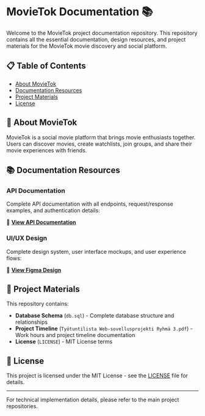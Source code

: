 # MovieTok Documentation 📚

Welcome to the MovieTok project documentation repository. This repository contains all the essential documentation, design resources, and project materials for the MovieTok movie discovery and social platform.

## 📋 Table of Contents

- [About MovieTok](#about-movietok)
- [Documentation Resources](#documentation-resources)
- [Project Materials](#project-materials)
- [License](#license)

## 🎯 About MovieTok

MovieTok is a social movie platform that brings movie enthusiasts together. Users can discover movies, create watchlists, join groups, and share their movie experiences with friends.

## 📚 Documentation Resources

### API Documentation
Complete API documentation with all endpoints, request/response examples, and authentication details:

🔗 **[View API Documentation](https://documenter.getpostman.com/view/48372179/2sB3QNp8SC)**

### UI/UX Design
Complete design system, user interface mockups, and user experience flows:

🔗 **[View Figma Design](https://www.figma.com/design/VWFJB1JoGzFQ0AYPWaehXB/MovieTok_UIUX?node-id=76-2&p=f&t=Vg05zeNb8i2zvZ5k-0)**

## 📁 Project Materials

This repository contains:

- **Database Schema** (`db.sql`) - Complete database structure and relationships
- **Project Timeline** (`Työtuntilista Web-sovellusprojekti Ryhmä 3.pdf`) - Work hours and project timeline documentation
- **License** (`LICENSE`) - MIT License terms

## 📄 License

This project is licensed under the MIT License - see the [LICENSE](LICENSE) file for details.

---

For technical implementation details, please refer to the main project repositories.
